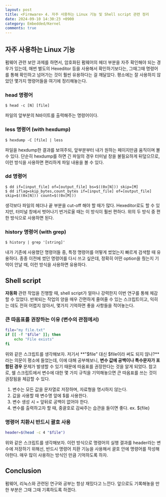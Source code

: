 ```yaml
---
layout: post
title: <Firmware> 4. 자주 사용하는 Linux 기능 및 Shell script 관련 정리
date: 2024-09-10 14:30:23 +0900
category: Embedded/Kernel
comments: true
---
```


## 자주 사용하는 Linux 기능

펌웨어 관련 보안 과제를 하면서, 암호화된 펌웨어의 헤더 부분을 자주 확인해야 되는 경우가 있는데, 매번 별도의 Hexeditor 등을 사용해서 확인하기보다는, 그때그때 명령어를 통해 확인하고 넘어가는 것이 훨씬 유용하다는 걸 깨달았다. 평소에는 잘 사용하지 않았던 몇가지 명령어들을 여기에 정리해놓는다.

### head 명령어

```
$ head -c [N] [file]
```

파일의 앞부분의 N바이트를 출력해주는 명령어이다.

### less 명령어 (with hexdump)

```
$ hexdump -C [file] | less
```

파일을 hexdump한 결과를 보여주되, 앞부분부터 내가 원하는 페이지만큼 움직이며 볼 수 있다. 단순히 hexdump를 하면 긴 파일의 경우 터미널 창을 불필요하게 뒤덮으므로, 이런 방식을 사용하면 편리하게 파일 내용을 볼 수 있다.

### dd 명령어

```
$ dd if=[input_file] of=[output_file] bs=$((0x[N])) skip=[M]
$ dd iflag=skip_bytes,count_bytes if=[input_file] of=[output_file] skip=$((0x[N])) count=$((0x[M]))
```

생각보다 파일의 헤더나 끝 부분을 cut-off 해야 할 때가 많다. Hexeditor로도 할 수 있지만, 터미널 창에서 벗어나기 번거로울 때는 이 방식이 훨씬 편하다. 위의 두 방식 중 편한 방식으로 사용하면 된다.

### history 명령어 (with grep)

```
$ history | grep '[string]'
```

내가 기존에 사용했던 명령어들 중, 특정 명령어를 어떻게 썼었는지 빠르게 검색할 때 유용하다. 종종 이전에 썼던 명령어를 다시 쓰고 싶은데, 정확히 어떤 option을 줬는지 기억이 안날 때, 이런 방식을 사용하면 유용하다.

## Shell script

**자동화** 관련 작업을 진행할 때, shell script가 얼마나 강력한지 이번 연구를 통해 체감할 수 있었다. 반복되는 작업의 양을 매우 간편하게 줄여줄 수 있는 스크립트이고, 익히는 데도 전혀 어렵지 않아서, 몇가지 기억하면 좋을 사항들을 적어놓는다.

### 큰 따옴표를 권장하는 이유 (변수의 관점에서)

```bash
file="my file.txt"
if [[ -f "$file" ]]; then
    echo "File exists"
fi
```

위와 같은 스크립트를 생각해보자. 저기서 **"$file" 대신 $file이라 써도 되지 않나?**라는 의문이 평소에 들었는데, 이에 대해 공부해보니, **변수 값에 공백이나 특수문자가 포함된 경우** 문제가 발생할 수 있기 때문에 따옴표를 권장한다는 것을 알게 되었다. 참고로, 쉘 스크립트에서 변수에 대한 몇 가지 규칙을 기억해놓으면 큰 따옴표를 쓰는 것이 권장됨을 체감할 수 있다.

1. 변수는 모든 값을 문자열로 저장하며, 자료형을 명시하지 않는다.
2. 값을 사용할 때 변수명 앞에 $를 사용한다.
3. 변수 생성 시 = 앞뒤로 공백이 없어야 한다.
4. 변수를 출력하고자 할 때, 중괄호로 감싸주는 습관을 들이면 좋다. ex. ${file}

### 명령어 치환시 반드시 괄호 사용

```bash
header=$(head -c 4 "$file")
```

위와 같은 스크립트를 생각해보자. 이런 방식으로 명령어의 실행 결과를 header라는 변수에 저장하기 위해선, 반드시 명령어 치환 기능을 사용해서 괄호 안에 명령어를 작성해야한다. 매우 많이 사용하는 방식인 만큼 기억하도록 하자.

## Conclusion

펌웨어, 리눅스와 관련된 연구와 공부는 항상 재밌다고 느낀다. 앞으로도 기록해놓을 만한 부분은 그때 그때 기록하도록 하겠다.